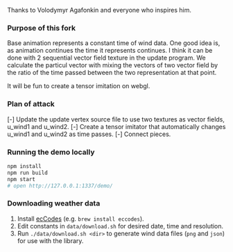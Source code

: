 Thanks to Volodymyr Agafonkin and everyone who inspires him.

### Purpose of this fork

Base animation represents a constant time of wind data. One good idea is, as animation continues the time it represents continues. I think it can be done with 2 sequential vector field texture in the update program. We calculate the particul vector with mixing the vectors of two vector field by the ratio of the time passed between the two representation at that point. 

It will be fun to create a tensor imitation on webgl. 

### Plan of attack

[-] Update the update vertex source file to use two textures as vector fields, u_wind1 and u_wind2.
[-] Create a tensor imitator that automatically changes u_wind1 and u_wind2 as time passes. 
[-] Connect pieces. 

### Running the demo locally

```bash
npm install
npm run build
npm start
# open http://127.0.0.1:1337/demo/
```

### Downloading weather data

1. Install [ecCodes](https://confluence.ecmwf.int//display/ECC/ecCodes+Home) (e.g. `brew install eccodes`).
2. Edit constants in `data/download.sh` for desired date, time and resolution.
3. Run `./data/download.sh <dir>` to generate wind data files (`png` and `json`) for use with the library.
